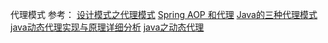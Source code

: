 代理模式
参考：
[设计模式之代理模式](https://blog.csdn.net/qq_41737716/article/details/80515820)
[Spring AOP 和代理](https://mp.weixin.qq.com/s/PzBUcrp-3sVmlYDBb2p5Gw)
[Java的三种代理模式](https://www.cnblogs.com/qlqwjy/p/7550609.html)
[java动态代理实现与原理详细分析](https://www.cnblogs.com/gonjan-blog/p/6685611.html)
[java之动态代理](http://thinkdevos.net/2017/09/22/2017-09-22/#more)


